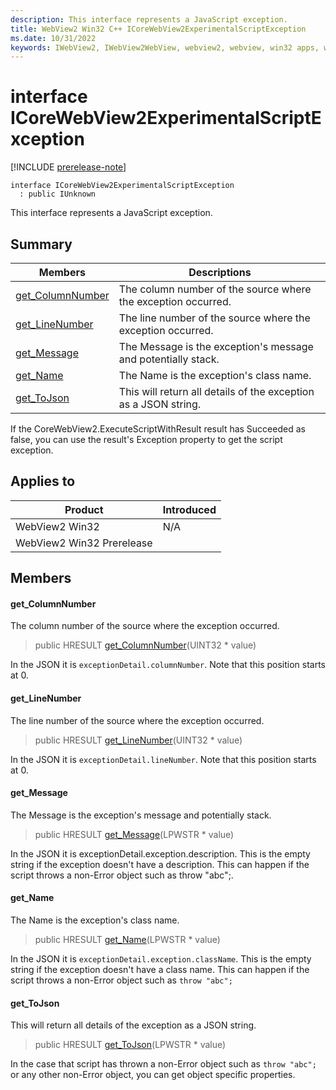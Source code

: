 ```yaml
---
description: This interface represents a JavaScript exception.
title: WebView2 Win32 C++ ICoreWebView2ExperimentalScriptException
ms.date: 10/31/2022
keywords: IWebView2, IWebView2WebView, webview2, webview, win32 apps, win32, edge, ICoreWebView2, ICoreWebView2Controller, browser control, edge html, ICoreWebView2ExperimentalScriptException
---
```


# interface ICoreWebView2ExperimentalScriptException

[!INCLUDE [prerelease-note](../includes/prerelease-note.md)]

```
interface ICoreWebView2ExperimentalScriptException
  : public IUnknown
```

This interface represents a JavaScript exception.

## Summary

 Members                        | Descriptions
--------------------------------|---------------------------------------------
[get_ColumnNumber](#get_columnnumber) | The column number of the source where the exception occurred.
[get_LineNumber](#get_linenumber) | The line number of the source where the exception occurred.
[get_Message](#get_message) | The Message is the exception's message and potentially stack.
[get_Name](#get_name) | The Name is the exception's class name.
[get_ToJson](#get_tojson) | This will return all details of the exception as a JSON string.

If the CoreWebView2.ExecuteScriptWithResult result has Succeeded as false, you can use the result's Exception property to get the script exception.

## Applies to

Product                         | Introduced
--------------------------------|---------------------------------------------
WebView2 Win32            |    N/A
WebView2 Win32 Prerelease |    

## Members

#### get_ColumnNumber

The column number of the source where the exception occurred.

> public HRESULT [get_ColumnNumber](#get_columnnumber)(UINT32 * value)

In the JSON it is `exceptionDetail.columnNumber`. Note that this position starts at 0.

#### get_LineNumber

The line number of the source where the exception occurred.

> public HRESULT [get_LineNumber](#get_linenumber)(UINT32 * value)

In the JSON it is `exceptionDetail.lineNumber`. Note that this position starts at 0.

#### get_Message

The Message is the exception's message and potentially stack.

> public HRESULT [get_Message](#get_message)(LPWSTR * value)

In the JSON it is exceptionDetail.exception.description. This is the empty string if the exception doesn't have a description. This can happen if the script throws a non-Error object such as throw "abc";.

#### get_Name

The Name is the exception's class name.

> public HRESULT [get_Name](#get_name)(LPWSTR * value)

In the JSON it is `exceptionDetail.exception.className`. This is the empty string if the exception doesn't have a class name. This can happen if the script throws a non-Error object such as `throw "abc";`

#### get_ToJson

This will return all details of the exception as a JSON string.

> public HRESULT [get_ToJson](#get_tojson)(LPWSTR * value)

In the case that script has thrown a non-Error object such as `throw "abc";` or any other non-Error object, you can get object specific properties.

